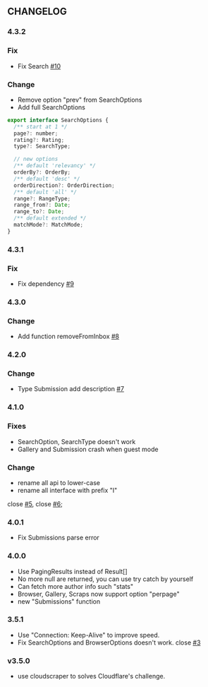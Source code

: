 ## CHANGELOG

### 4.3.2

### Fix

- Fix Search [#10](https://github.com/recallfuture/furaffinity-api/issues/10)

### Change

- Remove option "prev" from SearchOptions
- Add full SearchOptions

```js
export interface SearchOptions {
  /** start at 1 */
  page?: number;
  rating?: Rating;
  type?: SearchType;

  // new options
  /** default 'relevancy' */
  orderBy?: OrderBy;
  /** default 'desc' */
  orderDirection?: OrderDirection;
  /** default 'all' */
  range?: RangeType;
  range_from?: Date;
  range_to?: Date;
  /** default extended */
  matchMode?: MatchMode;
}
```

### 4.3.1

### Fix

- Fix dependency [#9](https://github.com/recallfuture/furaffinity-api/issues/9)

### 4.3.0

### Change

- Add function removeFromInbox [#8](https://github.com/recallfuture/furaffinity-api/issues/8)

### 4.2.0

### Change

- Type Submission add description [#7](https://github.com/recallfuture/furaffinity-api/issues/7)

### 4.1.0

### Fixes

- SearchOption, SearchType doesn't work
- Gallery and Submission crash when guest mode

### Change

- rename all api to lower-case
- rename all interface with prefix "I"

close [#5](https://github.com/recallfuture/furaffinity-api/issues/5), close [#6](https://github.com/recallfuture/furaffinity-api/issues/6);

### 4.0.1

- Fix Submissions parse error

### 4.0.0

- Use PagingResults instead of Result[]
- No more null are returned, you can use try catch by yourself
- Can fetch more author info such "stats"
- Browser, Gallery, Scraps now support option "perpage"
- new "Submissions" function

### 3.5.1

- Use "Connection: Keep-Alive" to improve speed.
- Fix SearchOptions and BrowserOptions doesn't work. close [#3](https://github.com/recallfuture/furaffinity-api/issues/3)

### v3.5.0

- use cloudscraper to solves Cloudflare's challenge.
